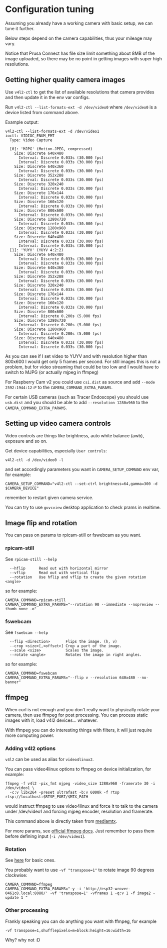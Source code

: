 # Configuration tuning

Assuming you already have a working camera with basic setup, we can tune it further.

Below steps depend on the camera capabilities, thus your mileage may vary.

Notice that Prusa Connect has file size limit something about 8MB of the image uploaded,
so there may be no point in getting images with super high resolutions.

## Getting higher quality camera images

Use `v4l2-ctl` to get the list of available resolutions that camera provides
and then update it in the env var configs.

Run `v4l2-ctl --list-formats-ext -d /dev/video0` where `/dev/video0` is a device
listed from command above.

Example output:

```text
v4l2-ctl --list-formats-ext -d /dev/video1
ioctl: VIDIOC_ENUM_FMT
  Type: Video Capture

  [0]: 'MJPG' (Motion-JPEG, compressed)
    Size: Discrete 640x480
      Interval: Discrete 0.033s (30.000 fps)
      Interval: Discrete 0.033s (30.000 fps)
    Size: Discrete 640x360
      Interval: Discrete 0.033s (30.000 fps)
    Size: Discrete 352x288
      Interval: Discrete 0.033s (30.000 fps)
    Size: Discrete 320x240
      Interval: Discrete 0.033s (30.000 fps)
    Size: Discrete 176x144
      Interval: Discrete 0.033s (30.000 fps)
    Size: Discrete 160x120
      Interval: Discrete 0.033s (30.000 fps)
    Size: Discrete 800x600
      Interval: Discrete 0.033s (30.000 fps)
    Size: Discrete 1280x720
      Interval: Discrete 0.033s (30.000 fps)
    Size: Discrete 1280x960
      Interval: Discrete 0.033s (30.000 fps)
    Size: Discrete 640x480
      Interval: Discrete 0.033s (30.000 fps)
      Interval: Discrete 0.033s (30.000 fps)
  [1]: 'YUYV' (YUYV 4:2:2)
    Size: Discrete 640x480
      Interval: Discrete 0.033s (30.000 fps)
      Interval: Discrete 0.033s (30.000 fps)
    Size: Discrete 640x360
      Interval: Discrete 0.033s (30.000 fps)
    Size: Discrete 352x288
      Interval: Discrete 0.033s (30.000 fps)
    Size: Discrete 320x240
      Interval: Discrete 0.033s (30.000 fps)
    Size: Discrete 176x144
      Interval: Discrete 0.033s (30.000 fps)
    Size: Discrete 160x120
      Interval: Discrete 0.033s (30.000 fps)
    Size: Discrete 800x600
      Interval: Discrete 0.200s (5.000 fps)
    Size: Discrete 1280x720
      Interval: Discrete 0.200s (5.000 fps)
    Size: Discrete 1280x960
      Interval: Discrete 0.200s (5.000 fps)
    Size: Discrete 640x480
      Interval: Discrete 0.033s (30.000 fps)
      Interval: Discrete 0.033s (30.000 fps)
```

As you can see if I set video to YUYV and with resolution higher than 800x600
I would get only 5 frames per second.
For still images this is not a problem, but for video streaming that could be
too low and I would have to switch to MJPG (or actually mjpeg in ffmpeg)

For Raspberry Cam v2 you could use `csi.dist` as source and add
`--mode 2592:1944:12:P` to the `CAMERA_COMMAND_EXTRA_PARAMS`.

For certain USB cameras (such as Tracer Endoscope) you should use `usb.dist` and
you should be able to add `--resolution 1280x960` to the `CAMERA_COMMAND_EXTRA_PARAMS`.

## Setting up video camera controls

Video controls are things like brightness, auto white balance (awb),
exposure and so on.

Get device capabilities, especially `User controls`:

```shell
v4l2-ctl -d /dev/video0 -l
```

and set accordingly parameters you want in `CAMERA_SETUP_COMMAND` env var, for example:

```shell
CAMERA_SETUP_COMMAND="v4l2-ctl --set-ctrl brightness=64,gamma=300 -d $CAMERA_DEVICE"
```

remember to restart given camera service.

You can try to use `guvcview` desktop application to check prams in realtime.

## Image flip and rotation

You can pass on params to rpicam-still or fswebcam as you want.

### rpicam-still

See `rpicam-still --help`

```text
  --hflip      Read out with horizontal mirror
  --vflip      Read out with vertical flip
  --rotation   Use hflip and vflip to create the given rotation <angle>
```

so for example:

```shell
CAMERA_COMMAND=rpicam-still
CAMERA_COMMAND_EXTRA_PARAMS="--rotation 90 --immediate --nopreview --thumb none -o"
```

### fswebcam

See `fswebcam --help`

```text
  --flip <direction>       Flips the image. (h, v)
  --crop <size>[,<offset>] Crop a part of the image.
  --scale <size>           Scales the image.
  --rotate <angle>         Rotates the image in right angles.
```

so for example:

```shell
CAMERA_COMMAND=fswebcam
CAMERA_COMMAND_EXTRA_PARAMS="--flip v --resolution 640x480 --no-banner"
```

## ffmpeg

When curl is not enough and you don't really want to physically rotate your camera,
then use ffmpeg for post processing.
You can process static images with it, load v4l2 devices... whatever.

With ffmpeg you can do interesting things with filters, it will just require
more computing power.

### Adding v4l2 options

`v4l2` can be used as alias for `video4linux2`.

You can pass video4linux options to ffmpeg on device initialization, for example:

<!-- markdownlint-disable line_length -->
```shell
ffmpeg -f v4l2 -pix_fmt mjpeg -video_size 1280x960 -framerate 30 -i /dev/video1 \
  -c:v libx264 -preset ultrafast -b:v 6000k -f rtsp rtsp://localhost:$RTSP_PORT/$MTX_PATH
```
<!-- markdownlint-enable line_length -->

would instruct ffmpeg to use video4linux and force it to talk to the camera under
/dev/video1 and forcing mjpeg encoder, resolution and framerate.

This command above is directly taken from [mediamtx](./stream.mediamtx.md).

For more params, see [official ffmpeg docs](https://ffmpeg.org/ffmpeg-devices.html#video4linux2_002c-v4l2).
Just remember to pass them before defining input (`-i /dev/video1`).

### Rotation

See [here](https://superuser.com/questions/578321/how-can-i-rotate-a-video-180-with-ffmpeg)
for basic ones.

You probably want to use `-vf "transpose=1"` to rotate image 90 degrees clockwise:
<!-- markdownlint-disable line_length -->
```shell
CAMERA_COMMAND=ffmpeg
CAMERA_COMMAND_EXTRA_PARAMS="-y -i 'http://esp32-wrover-0461c8.local:8080/' -vf 'transpose=1' -vframes 1 -q:v 1 -f image2 -update 1 "
```
<!-- markdownlint-disable line_length -->

### Other processing

Frankly speaking you can do anything you want with ffmpeg, for example

`-vf transpose=1,shufflepixels=m=block:height=16:width=16`

Why? why not :D
